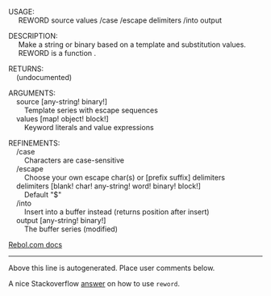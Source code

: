 USAGE:  
&nbsp;&nbsp;&nbsp;&nbsp;&nbsp;REWORD&nbsp;source&nbsp;values&nbsp;/case&nbsp;/escape&nbsp;delimiters&nbsp;/into&nbsp;output  
  
DESCRIPTION:  
&nbsp;&nbsp;&nbsp;&nbsp;&nbsp;Make&nbsp;a&nbsp;string&nbsp;or&nbsp;binary&nbsp;based&nbsp;on&nbsp;a&nbsp;template&nbsp;and&nbsp;substitution&nbsp;values.  
&nbsp;&nbsp;&nbsp;&nbsp;&nbsp;REWORD&nbsp;is&nbsp;a&nbsp;function&nbsp;.  
  
RETURNS:  
&nbsp;&nbsp;&nbsp;&nbsp;(undocumented)  
  
ARGUMENTS:  
&nbsp;&nbsp;&nbsp;&nbsp;source&nbsp;[any-string!&nbsp;binary!]  
&nbsp;&nbsp;&nbsp;&nbsp;&nbsp;&nbsp;&nbsp;&nbsp;Template&nbsp;series&nbsp;with&nbsp;escape&nbsp;sequences  
&nbsp;&nbsp;&nbsp;&nbsp;values&nbsp;[map!&nbsp;object!&nbsp;block!]  
&nbsp;&nbsp;&nbsp;&nbsp;&nbsp;&nbsp;&nbsp;&nbsp;Keyword&nbsp;literals&nbsp;and&nbsp;value&nbsp;expressions  
  
REFINEMENTS:  
&nbsp;&nbsp;&nbsp;&nbsp;/case  
&nbsp;&nbsp;&nbsp;&nbsp;&nbsp;&nbsp;&nbsp;&nbsp;Characters&nbsp;are&nbsp;case-sensitive  
&nbsp;&nbsp;&nbsp;&nbsp;/escape  
&nbsp;&nbsp;&nbsp;&nbsp;&nbsp;&nbsp;&nbsp;&nbsp;Choose&nbsp;your&nbsp;own&nbsp;escape&nbsp;char(s)&nbsp;or&nbsp;[prefix&nbsp;suffix]&nbsp;delimiters  
&nbsp;&nbsp;&nbsp;&nbsp;delimiters&nbsp;[blank!&nbsp;char!&nbsp;any-string!&nbsp;word!&nbsp;binary!&nbsp;block!]  
&nbsp;&nbsp;&nbsp;&nbsp;&nbsp;&nbsp;&nbsp;&nbsp;Default&nbsp;"$"  
&nbsp;&nbsp;&nbsp;&nbsp;/into  
&nbsp;&nbsp;&nbsp;&nbsp;&nbsp;&nbsp;&nbsp;&nbsp;Insert&nbsp;into&nbsp;a&nbsp;buffer&nbsp;instead&nbsp;(returns&nbsp;position&nbsp;after&nbsp;insert)  
&nbsp;&nbsp;&nbsp;&nbsp;output&nbsp;[any-string!&nbsp;binary!]  
&nbsp;&nbsp;&nbsp;&nbsp;&nbsp;&nbsp;&nbsp;&nbsp;The&nbsp;buffer&nbsp;series&nbsp;(modified)  

[Rebol.com docs](http://www.rebol.com/r3/docs/functions/reword.html)
___
Above this line is autogenerated. Place user comments below.

A nice Stackoverflow [answer](https://stackoverflow.com/questions/14924801/what-is-the-reword-function-in-rebol-and-how-do-i-use-it) on how to use `reword`.
